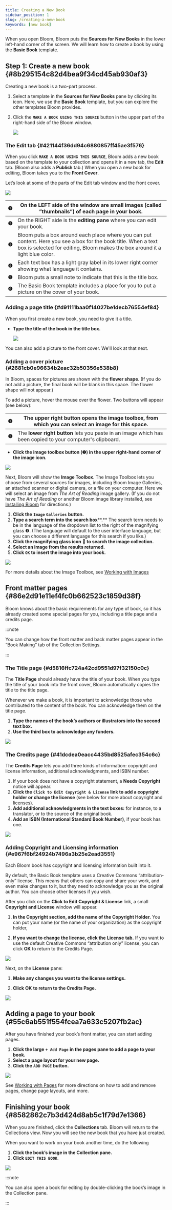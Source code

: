 ```yaml
---
title: Creating a New Book
sidebar_position: 1
slug: /creating-a-new-book
keywords: [new book]
---
```




When you open Bloom, Bloom puts the **Sources for New Books** in the lower left-hand corner of the screen. We will learn how to create a book by using the **Basic Book** template.


## Step 1: Create a new book {#8b295154c82d4bea9f34cd45ab930af3}


Creating a new book is a two-part process.

1. Select a template in the **Sources for New Books** pane by clicking its icon. Here, we use the **Basic Book** template, but you can explore the other templates Bloom provides.
2. Click the **`MAKE A BOOK USING THIS SOURCE`** button in the upper part of the right-hand side of the Bloom window.

	![](./1030892351.png)


### The Edit tab {#421144f36dd94c6880857ff45ae3f576}


When you click **`MAKE A BOOK USING THIS SOURCE`**, Bloom adds a new book based on the template to your collection and opens it in a new tab, the **Edit** tab. (Bloom also adds a **Publish** tab.) When you open a new book for editing, Bloom takes you to the **Front Cover**.


Let’s look at some of the parts of the Edit tab window and the front cover. 


![](./892672860.png)


| **❶** | On the LEFT side of the window are small images (called **”thumbnails”**) of each page in your book.                                                                                            |
| ----- | ----------------------------------------------------------------------------------------------------------------------------------------------------------------------------------------------- |
| **❷** | On the RIGHT side is the **editing pane** where you can edit your book.                                                                                                                         |
| **❸** | Bloom puts a box around each place where you can put content. Here you see a box for the book title. When a text box is selected for editing, Bloom makes the box around it a light blue color. |
| **❹** | Each text box has a light gray label in its lower right corner showing what language it contains.                                                                                               |
| **❺** | Bloom puts a small note to indicate that this is the title box.                                                                                                                                 |
| **❻** | The Basic Book template includes a place for you to put a picture on the cover of your book.                                                                                                    |


### Adding a page title {#d91111baa0f14027be1decb76554ef84}


When you first create a new book, you need to give it a title. 

- **Type the title of the book in the title box.**

	![](./989912986.png)


You can also add a picture to the front cover. We'll look at that next.


### Adding a cover picture {#2681cb0e96634b2eac32b50356e538b8}


In Bloom, spaces for pictures are shown with the **flower shape**. (If you do not add a picture, the final book will be blank in this space. The flower shape will not appear.)


To add a picture, hover the mouse over the flower. Two buttons will appear (see below): 


| **❶** | The **upper right button** opens the image toolbox, from which you can select an image for this space.     |
| ----- | ---------------------------------------------------------------------------------------------------------- |
| **❷** | The **lower right button** lets you paste in an image which has been copied to your computer's clipboard.  |


<div class='notion-row'>
<div class='notion-column' style={{width: 'calc((100% - (min(32px, 4vw) * 1)) * 0.25)'}}>

- **Click the image toolbox button (****❶****) in the upper right-hand corner of the image icon.**


</div><div className='notion-spacer'></div>

<div class='notion-column' style={{width: 'calc((100% - (min(32px, 4vw) * 1)) * 0.75)'}}>


![](./199594747.png)


</div><div className='notion-spacer'></div>
</div>


Next, Bloom will show the **Image Toolbox**. The Image Toolbox lets you choose from several sources for images, including Bloom Image Galleries, an attached scanner or digital camera, or a file on your computer. Here we will select an image from _The Art of Reading_ image gallery. (If you do not have _The Art of Reading_ or another Bloom image library installed, see [Installing Bloom](/installing-bloom#a5ed45478c4141838da36b429cd4a600) for directions.) 

1. **Click the** **`Image`** **`Galleries`** **button.**
2. **Type a search term into the search box****.** The search term needs to be in the language of the dropdown list to the right of the magnifying glass ❸. (The language will default to the user interface language, but you can choose a different language for this search if you like.)
3. **Click the magnifying glass icon** 🔎 **to search the image collection.**
4. **Select an image from the results returned.**
5. **Click** **`OK`** **to insert the image into your book.**

![](./1269559090.png)


For more details about the Image Toolbox, see [Working with Images](https://www.notion.so/40a8207cca6640399187dcd37eaafa00) 


## Front matter pages {#86e2d91e11ef4fc0b662523c1859d38f}


Bloom knows about the basic requirements for any type of book, so it has already created some special pages for you, including a title page and a credits page. 


:::note

You can change how the front matter and back matter pages appear in the “Book Making” tab of the Collection Settings. 

:::




### The Title page {#d5816ffc724a42cd9551d97f32150c0c}


The **Title Page** should already have the title of your book. When you type the title of your book into the front cover, Bloom automatically copies the title to the title page.


Whenever we make a book, it is important to acknowledge those who contributed to the content of the book. You can acknowledge them on the title page. 

1. **Type the names of the book’s authors or illustrators into the second text box.**
2. **Use the third box to acknowledge any funders.**

![](./1472033963.png)


### The Credits page {#41dcdea0eacc4435bd8525afec354c6c}


The **Credits Page** lets you add three kinds of information: copyright and license information, additional acknowledgments, and ISBN number. 

1. If your book does not have a copyright statement, a **Needs Copyright** notice will appear.
2. **Click the** **`Click to Edit Copyright & License`** **link to add a copyright holder or change the license** (see below for more about copyright and licenses).
3. **Add additional acknowledgments in the text boxes:** for instance, to a translator, or to the source of the original book.
4. **Add an ISBN (International Standard Book Number)**, if your book has one.

![](./1643174434.png)


### Adding Copyright and Licensing information {#e967f6bf24924b7496a3b25e2ead3551}


Each Bloom book has copyright and licensing information built into it. 


By default, the Basic Book template uses a Creative Commons “attribution-only” license. This means that others can copy and share your work, and even make changes to it, but they need to acknowledge you as the original author. You can choose other licenses if you wish. 


After you click on the **Click to Edit Copyright & License** link, a small **Copyright and License** window will appear. 


<div class='notion-row'>
<div class='notion-column' style={{width: 'calc((100% - (min(32px, 4vw) * 1)) * 0.375)'}}>

1. **In the Copyright section, add the name of the Copyright Holder.** You can put your name (or the name of your organization) as the copyright holder,

2. **If you want to change the license, click the** **License** **tab.** If you want to use the default Creative Commons “attribution only” license, you can click **OK** to return to the Credits Page.



</div><div className='notion-spacer'></div>

<div class='notion-column' style={{width: 'calc((100% - (min(32px, 4vw) * 1)) * 0.625)'}}>


![](./1621948006.png)


</div><div className='notion-spacer'></div>
</div>


 Next, on the **License** pane: 


<div class='notion-row'>
<div class='notion-column' style={{width: 'calc((100% - (min(32px, 4vw) * 1)) * 0.3125)'}}>

1. **Make any changes you want to the license settings.**

2. **Click** **OK** **to return to the Credits Page.**


</div><div className='notion-spacer'></div>

<div class='notion-column' style={{width: 'calc((100% - (min(32px, 4vw) * 1)) * 0.6875)'}}>


![](./1140171894.png)


</div><div className='notion-spacer'></div>
</div>


## Adding a page to your book {#55c6ab551f554fcea7a633c5207fb2ac}


After you have finished your book’s front matter, you can start adding pages. 

1. **Click the large** **`+ Add Page`** **in the pages pane to add a page to your book.**
2. **Select a page layout for your new page.**
3. **Click the** **`ADD PAGE`** **button.**

![](./740261842.png)


See [Working with Pages](https://www.notion.so/2e85e1313ca147b4a198188af61f8286) for more directions on how to add and remove pages, change page layouts, and more.


## Finishing your book {#8582862c7b3d424d8ab5c1f79d7e1366}


When you are finished, click the **Collections** tab. Bloom will return to the Collections view. Now you will see the new book that you have just created.


When you want to work on your book another time, do the following

1. **Click the book’s image in the Collection pane.**
2. **Click** **`EDIT THIS BOOK`**.

![](./462169170.png)


:::note

You can also open a book for editing by double-clicking the book’s image in the Collection pane.

:::




